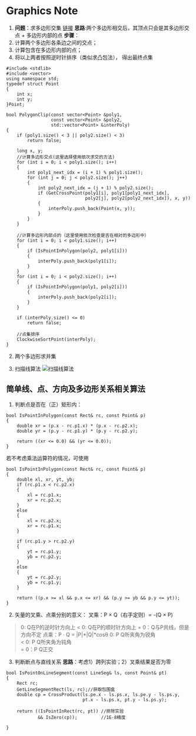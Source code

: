 # Graphics Note

1. **问题**：求多边形交集
[链接](https://www.cnblogs.com/xmphoenix/p/4508454.html)
**思路**:两个多边形相交后，其顶点只会是其多边形交点 + 多边形内部的点
**步骤**：   
1. 计算两个多边形各条边之间的交点；
2. 计算包含在多边形内部的点；
3. 将以上两者按照逆时针排序（类似求凸包法）， 得出最终点集

```
#include <stdlib>
#include <vector>
using namespace std;
typedef struct Point
{
    int x;
    int y;
}Point;

bool PolygonClip(const vector<Point> &poly1,
                 const vector<Point> &poly2,
                 std::vector<Point> &interPoly)                   
{
    if (poly1.size() < 3 || poly2.size() < 3)
        return false;
    
    long x, y;
    //计算多边形交点(这里选择使用依次求交的方法)
    for (int i = 0; i < poly1.size(); i++)
    {
        int poly1_next_idx = (i + 1) % poly1.size();
		for (int j = 0; j < poly2.size(); j++)
		{
			int poly2_next_idx = (j + 1) % poly2.size();
			if (GetCrossPoint(poly1[i], poly1[poly1_next_idx],
							  poly2[j], poly2[poly2_next_idx]), x, y))
			{
				interPoly.push_back(Point(x, y));
			}
		}
    }

    //计算多边形内部点的（这里使用依次检查是否在相对的多边形中）
    for (int i = 0; i < poly1.size(); i++)
    {
        if (IsPointInPolygon(poly2, poly1[i]))
        {
            interPoly.push_back(poly1[i]);
        }
    }
    for (int i = 0; i < poly2.size(); i++)
    {
        if (IsPointInPolygon(poly1, poly2[i]))
        {
            interPoly.push_back(poly2[i]);
        }
    }

    if (interPoly.size() <= 0)
        return false;

    //点集排序
    ClockwiseSortPoint(interPoly);
}
```

2. 两个多边形求并集


3. 扫描线算法
![扫描线算法](https://images2017.cnblogs.com/blog/1305032/201801/1305032-20180125100949115-966145298.png)

## 简单线、点、方向及多边形关系相关算法
1. 判断点是否在（正）矩形内：
```		
bool IsPointInPolygon(const Rect& rc, const Point& p)
{
	double xr = (p.x - rc.p1.x) * (p.x - rc.p2.x);
	double yr = (p.y - rc.p1.y) * (p.y - rc.p2.y);
	
	return ((xr <= 0.0) && (yr <= 0.0));
}
```
若不考虑乘法运算符的情况，可使用
```
bool IsPointInPolygon(const Rect& rc, const Point& p)
{
	double xl, xr, yt, yb;
	if (rc.p1.x < rc.p2.x)
	{
		xl = rc.p1.x;
		xr = rc.p2.x;
	}
	else
	{
		xl = rc.p2.x;
		xr = rc.p1.x;
	}	
	
	if (rc.p1.y > rc.p2.y)
	{
		yt = rc.p1.y;
		yb = rc.p2.y;
	}
	else
	{
		yt = rc.p2.y;
		yb = rc.p1.y;
	}
	
	return ((p.x >= xl && p.x <= xr) && (p.y >= yb && p.y <= yt));
}
```
2. 矢量的叉乘、点乘分别的意义：
叉乘：P × Q（右手定则）= -(Q × P)
> 0: Q在P的逆时针方向上
< 0: Q在P的顺时针方向上
= 0：Q与P共线，但是方向不定
点乘：P · Q  = |P|*|Q|*cosθ
> 0: P Q所夹角为锐角   
< 0: P Q所夹角为钝角   
= 0：P Q正交

3. 判断断点与直线关系
**思路**：考虑1）跨列实验；2）叉乘结果是否为零
```
bool IsPointOnLineSegment(const LineSeg& ls, const Point& pt)
{
	Rect rc;
	GetLineSegmentRect(ls, rc);//获取包围盒
	double cp = CrossProduct(ls.pe.x - ls.ps.x, ls.pe.y - ls.ps.y,
						     pt.x - ls.ps.x, pt.y - ls.ps.y);
							 
	return ((IsPointInRect(rc, pt)) //排除实验
			&& IsZero(cp));         //1E-8精度
	
}
```


